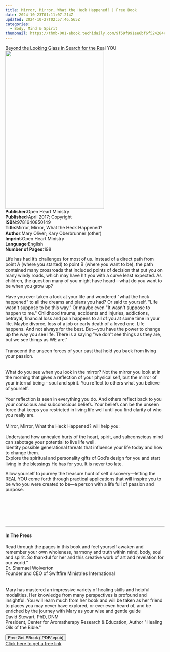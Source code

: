 ```yaml
---
title: Mirror, Mirror, What the Heck Happened? | Free Book
date: 2024-10-23T01:11:07.214Z
updated: 2024-10-27T02:57:46.565Z
categories:
  - Body, Mind & Spirit
thumbnail: https://thmb-001-ebook.techidaily.com/9f59f991ee6bf6f524284c262517bfe826ba98d95bf5b3429ba804dde81886a5.jpg
---
```

<main id="book-container">
  <div class="flex flex-col">
    <div class="book-brief flex-1 py-6 px-4 sm:p-6 md:py-10 md:px-8">
      <!-- brief-->
      <div class="book-brief-main">
        Beyond the Looking Glass in Search for the Real YOU
      </div>
    </div>
    <div
      class="book-meta-info flex-1 grid gap-4 col-start-1 col-end-3 row-start-1 sm:mb-6 sm:grid-cols-4 lg:gap-6 lg:col-start-2 lg:row-end-6 lg:row-span-6 lg:mb-0"
    >
      <div
        class="book-meta-info-left place-content-center mt-4 p-4 text-sm leading-6 col-start-2 col-span-2 dark:text-slate-400"
      >
        <img
          class="w-full h-500 object-cover rounded-lg sm:h-255 sm:col-span-2 lg:col-span-full"
          src="https://img-001-ebook.techidaily.com/665c238f90d11c0bca09f836e239f3897249f5e2b5511f54d40a52f5eb0507ae.jpg"
          alt=""
          width="312"
          height="500"
        />
      </div>
      <div
        class="book-meta-info-right mt-2 col-start-1 row-start-2 col-span-3 self-center"
      >
        <!-- meta data  -->
        <div class="flex flex-col px-4 md:px-8">
          <div class="flex-1">
            <strong>Publisher</strong>:<span class="px-2"
              >Open Heart Ministry</span
            >
          </div>
          <div class="flex-1">
            <strong>Published</strong>:<span class="px-2"
              >April 2017; Copyright</span
            >
          </div>
          <div class="flex-1">
            <strong>ISBN</strong>:<span class="px-2">9781640850149</span>
          </div>
          <div class="flex-1">
            <strong>Title</strong>:<span class="px-2"
              >Mirror, Mirror, What the Heck Happened?</span
            >
          </div>
          <div class="flex-1">
            <strong>Author</strong>:<span class="px-2"
              >Mary Oliver; Kary Oberbrunner (other)</span
            >
          </div>
          <div class="flex-1">
            <strong>Imprint</strong>:<span class="px-2"
              >Open Heart Ministry</span
            >
          </div>
          <div class="flex-1">
            <strong>Language</strong>:<span class="px-2">English</span>
          </div>
          <div class="flex-1">
            <strong>Number of Pages</strong>:<span class="px-2">198</span>
          </div>
        </div>
      </div>
    </div>
    <div class="book-description flex-1 py-6 px-4 sm:p-6 md:py-10 md:px-8">
      <div class="book-description-main">
        <div accordion-content="" id="description">
          <p>
            Life has had it’s challenges for most of us. Instead of a direct
            path from point A (where you started) to point B (where you want to
            be), the path contained many crossroads that included points of
            decision that put you on many windy roads, which may have hit you
            with a curve least expected. As children, the question many of you
            might have heard—what do you want to be when you grow up?&nbsp;<br />&nbsp;<br />Have
            you ever taken a look at your life and wondered "what the heck
            happened" to all the dreams and plans you had? Or said to yourself,
            "Life wasn't suppose to be this way." Or maybe even "It wasn't
            suppose to happen to me." Childhood trauma, accidents and injuries,
            addictions, betrayal, financial loss and pain happens to all of you
            at some time in your life. Maybe divorce, loss of a job or early
            death of a loved one. Life happens. And not always for the best.
            But—you have the power to change up the way you see life. There is a
            saying "we don't see things as they are, but we see things as WE
            are." &nbsp;<br />&nbsp;<br />Transcend the unseen forces of your
            past that hold you back from living your passion.&nbsp;<br />&nbsp;<br />&nbsp;<br />What
            do you see when you look in the mirror? Not the mirror you look at
            in the morning that gives a reflection of your physical self, but
            the mirror of your internal being - soul and spirit. You reflect to
            others what you believe of yourself.&nbsp;<br />&nbsp;<br />Your
            reflection is seen in everything you do. And others reflect back to
            you your conscious and subconscious beliefs. Your beliefs can be the
            unseen force that keeps you restricted in living life well until you
            find clarity of who you really are.&nbsp;<br />&nbsp;<br />Mirror,
            Mirror, What the Heck Happened? will help you:&nbsp;<br />&nbsp;<br />Understand
            how unhealed hurts of the heart, spirit, and subconscious mind can
            sabotage your potential to live life well.&nbsp;<br />Identity
            possible generational threats that influence your life today and how
            to change them.&nbsp;<br />Explore the spiritual and personality
            gifts of God’s design for you and start living in the blessings He
            has for you. It is never too late.
          </p>
          <p>
            Allow yourself to journey&nbsp;the treasure hunt of self
            discovery—letting the REAL YOU come forth through practical
            applications that will inspire you to be who you were created to
            be—a person with a life full of passion and purpose.
          </p>
          <p>&nbsp;</p>
          <p>&nbsp;</p>
          <p>&nbsp;</p>
        </div>
        <div class="accordion-fader"></div>
      </div>
    </div>
    <div class="book-excerpts flex-1 py-6 px-4 sm:p-6 md:py-10 md:px-8">
      <!-- excerpts-->
      <div class="book-excerpts-main">
        <hr />
        <h4 class="placeholder placeholder-heading">
          <span>In The Press</span>
        </h4>
        <p></p>
        <p>
          Read through the pages in this book and feel yourself awaken and
          remember your own wholeness, harmony and truth within mind, body, soul
          and spirit. So thankful for her and this creative work of art and
          revelation for our world."<br />Dr. Sharnael Wolverton<br />Founder
          and CEO of Swiftfire Ministries International<br /><br /><br />Mary
          has mastered an impressive variety of healing skills and helpful
          modalities. Her knowledge from many perspectives is profound and
          insightful. You will learn much from her book and will be taken as her
          friend to places you may never have explored, or ever even heard of,
          and be enriched by the journey with Mary as your wise and gentle
          guide<br />David Stewart, PhD, DNM<br />President, Center for
          Aromatherapy Research &amp; Education, Author "Healing Oils of the
          Bible." &nbsp;
        </p>
        <p></p>
      </div>
    </div>
    <div
      class="book-about-author flex-1 py-6 px-4 sm:p-6 md:py-10 md:px-8"
    ></div>
    <div class="book-free-get flex-1 py-6 px-4 sm:p-6 md:py-10 md:px-8">
      <button
        id="btn-free-get"
        class="bg-blue-500 hover:bg-blue-700 text-white font-bold py-2 px-4 rounded"
      >
        Free Get EBook (.PDF/.epub)
      </button>
      <div id="countdown-display" class="px-2 text-lg mt-2"></div>
      <a
        id="free-link"
        class="hidden bg-blue-500 hover:bg-blue-700 text-white font-bold py-2 px-4 rounded"
        href="https://www.ebooks.com/en-us/book/209850278/mirror-mirror-what-the-heck-happened/mary-oliver/"
        target="_blank"
        >Click here to get a free link</a
      >
    </div>
    <script>
      let countdownTime = 0;
      let countdownInterval = null;
      document
        .getElementById('btn-free-get')
        .addEventListener('click', startCountdown);
      function startCountdown() {
        countdownTime = new Date().getTime() + 60000 * 3;
        countdownInterval = setInterval(updateCountdown, 1000);
        document.getElementById('btn-free-get').disabled = true;
        document
          .getElementById('btn-free-get')
          .classList.add('bg-gray-500', 'cursor-not-allowed');
      }
      function updateCountdown() {
        let currentTime = new Date().getTime();
        let timeLeft = countdownTime - currentTime;
        let secondsLeft = Math.floor(timeLeft / 1000);
        document.getElementById('countdown-display').innerHTML =
          `Remaining time: ${secondsLeft} seconds.`;
        if (secondsLeft <= 0) {
          clearInterval(countdownInterval);
          document.getElementById('btn-free-get').classList.add('hidden');
          document.getElementById('free-link').classList.remove('hidden');
          document.getElementById('countdown-display').innerHTML = '';
        }
      }
    </script>
  </div>
</main>

<ins class="adsbygoogle"
      style="display:block"
      data-ad-client="ca-pub-7571918770474297"
      data-ad-slot="8358498916"
      data-ad-format="auto"
      data-full-width-responsive="true"></ins>
    